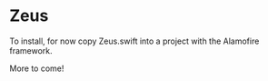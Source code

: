 # Zeus

To install, for now copy Zeus.swift into a project with the Alamofire framework.

More to come!
